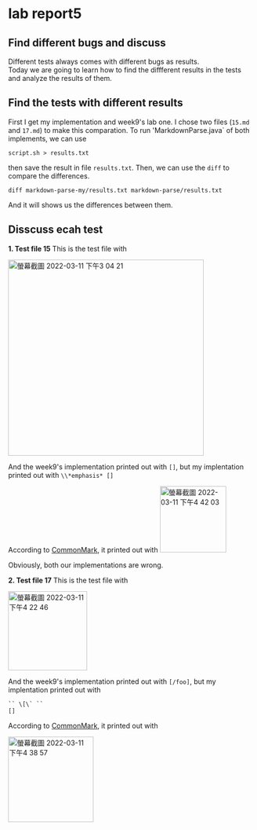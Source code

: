 # lab report5
## Find different bugs and discuss

Different tests always comes with different bugs as results.\
Today we are going to learn how to find the diffferent results in the tests and analyze the results of them.

## Find the tests with different results

First I get my implementation and week9's lab one. I chose two files (`15.md` and `17.md`) to make this comparation. To run 'MarkdownParse.java` of both implements, we can use
```
script.sh > results.txt
```
then save the result in file `results.txt`. Then, we can use the `diff` to compare the differences. 
```
diff markdown-parse-my/results.txt markdown-parse/results.txt 
```
And it will shows us the differences between them.

## Disscuss ecah test

**1. Test file 15**
This is the test file with

<img width="399" alt="螢幕截圖 2022-03-11 下午3 04 21" src="https://user-images.githubusercontent.com/97696711/157986147-c8cbe72d-d557-4bdd-88bd-fc4599cc2e09.png">

And the week9's implementation printed out with `[]`, but my implentation printed out with `\\*emphasis*
[]`

According to [CommonMark](https://spec.commonmark.org/dingus/), it printed out with
<img width="135" alt="螢幕截圖 2022-03-11 下午4 42 03" src="https://user-images.githubusercontent.com/97696711/157996013-2e94d4ce-af2e-49b5-affd-3f7ce6dc604d.png">


Obviously, both our implementations are wrong.



**2. Test file 17**
This is the test file with

<img width="161" alt="螢幕截圖 2022-03-11 下午4 22 46" src="https://user-images.githubusercontent.com/97696711/157995080-e9c8f619-89f7-43da-b54c-5e48cad3c687.png">

And the week9's implementation printed out with `[/foo]`, but my implentation printed out with 
```
`` \[\` ``
[]
```

According to [CommonMark](https://spec.commonmark.org/dingus/), it printed out with


<img width="174" alt="螢幕截圖 2022-03-11 下午4 38 57" src="https://user-images.githubusercontent.com/97696711/157995867-dc3e57aa-b049-490d-8674-5387251caaad.png">
